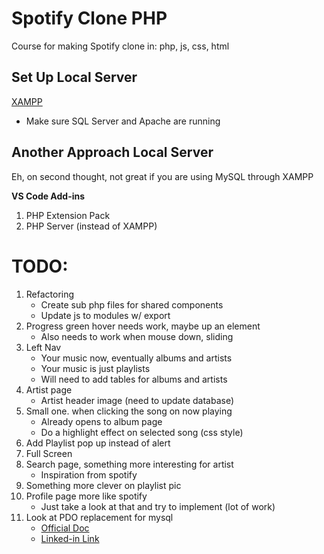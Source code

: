 # Spotify Clone PHP

Course for making Spotify clone in: php, js, css, html

## Set Up Local Server

[XAMPP](https://www.apachefriends.org/index.html)

- Make sure SQL Server and Apache are running

## Another Approach Local Server

Eh, on second thought, not great if you are using MySQL through XAMPP

**VS Code Add-ins**

1. PHP Extension Pack
1. PHP Server (instead of XAMPP)

# TODO:

1. Refactoring
   - Create sub php files for shared components
   - Update js to modules w/ export
1. Progress green hover needs work, maybe up an element
   - Also needs to work when mouse down, sliding
1. Left Nav
   - Your music now, eventually albums and artists
   - Your music is just playlists
   - Will need to add tables for albums and artists
1. Artist page
   - Artist header image (need to update database)
1. Small one. when clicking the song on now playing
   - Already opens to album page
   - Do a highlight effect on selected song (css style)
1. Add Playlist pop up instead of alert
1. Full Screen
1. Search page, something more interesting for artist
   - Inspiration from spotify
1. Something more clever on playlist pic
1. Profile page more like spotify
   - Just take a look at that and try to implement (lot of work)
1. Look at PDO replacement for mysql
   - [Official Doc](https://www.php.net/manual/en/book.pdo.php)
   - [Linked-in Link](https://www.linkedin.com/pulse/why-should-you-switch-pdo-from-mysql-mysqli-diwaker-mishra/)
